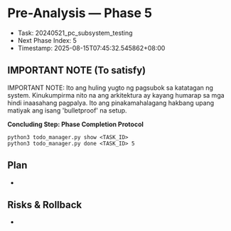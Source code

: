 # Pre-Analysis — Phase 5

- Task: 20240521_pc_subsystem_testing
- Next Phase Index: 5
- Timestamp: 2025-08-15T07:45:32.545862+08:00

## IMPORTANT NOTE (To satisfy)
IMPORTANT NOTE: Ito ang huling yugto ng pagsubok sa katatagan ng system. Kinukumpirma nito na ang arkitektura ay kayang humarap sa mga hindi inaasahang pagpalya. Ito ang pinakamahalagang hakbang upang matiyak ang isang 'bulletproof' na setup.



**Concluding Step: Phase Completion Protocol**
```
python3 todo_manager.py show <TASK_ID>
python3 todo_manager.py done <TASK_ID> 5
```

## Plan
- 

## Risks & Rollback
- 
